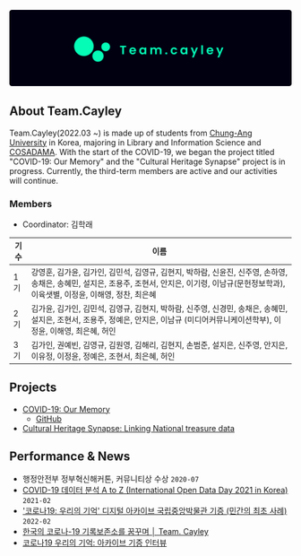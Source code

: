 ![img](../logo/cayley-header-image.png)

## About Team.Cayley 

Team.Cayley(2022.03 ~) is made up of students from [Chung-Ang University](
https://www.cau.ac.kr/index.do) in Korea, majoring in Library and Information Science and [COSADAMA](https://cosadama.com/). With the start of the COVID-19, we began the project titled "COVID-19: Our Memory" and the "Cultural Heritage Synapse" project is in progress. Currently, the third-term members are active and our activities will continue. 

### Members

* Coordinator: 김학래

|기수|이름|
|------|---|
|1기|강영훈, 김가윤, 김가인, 김민석, 김영규, 김현지, 박하람, 신윤진, 신주영, 손하영, 송채은, 송혜민, 설지은, 조용주, 조현서, 안지은, 이기령, 이남규(문헌정보학과), 이육샛별, 이정윤, 이해영, 정찬, 최은혜|
|2기|김가윤, 김가인, 김민석, 김영규, 김현지, 박하람, 신주영, 신경민, 송채은, 송혜민, 설지은, 조현서, 조용주, 정예은, 안지은, 이남규 (미디어커뮤니케이션학부), 이정윤, 이해영, 최은혜, 허인|
|3기|김가인, 권예빈, 김영규, 김원영, 김해리, 김현지, 손범준, 설지은, 신주영, 안지은, 이유정, 이정윤, 정예은, 조현서, 최은혜, 허인|

## Projects
* [COVID-19: Our Memory](http://okfn.kr/projects/covid-19-our-memory/index.html)    
  * [GitHub](https://github.com/Open-Knowledge-Korea/covid-19-our-memory)  
* [Cultural Heritage Synapse: Linking National treasure data]()

## Performance & News
* 행정안전부 정부혁신해커톤, 커뮤니티상 수상 `2020-07`
* [COVID-19 데이터 분석 A to Z (International Open Data Day 2021 in Korea)](http://okfn.kr/2021/02/23/%ec%98%a4%ed%94%88%eb%8d%b0%ec%9d%b4%ed%84%b0%eb%8d%b0%ec%9d%b4-2021-2/) `2021-02`
* ['코로나19: 우리의 기억' 디지털 아카이브 국립중앙박물관 기증 (민간의 최초 사례)](http://www.ikoreanspirit.com/news/articleView.html?idxno=66646) `2022-02`
* [한국의 코로나-19 기록보존소를 꿈꾸며 │ Team. Cayley](https://datapublic.kr/posts/21) 
* [코로나19 우리의 기억: 아카이브 기증 인터뷰](https://blog.naver.com/librarian_dreamer/222693238878)
